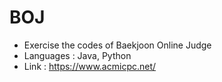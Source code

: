 # BOJ

- Exercise the codes of Baekjoon Online Judge
- Languages : Java, Python
- Link : https://www.acmicpc.net/
